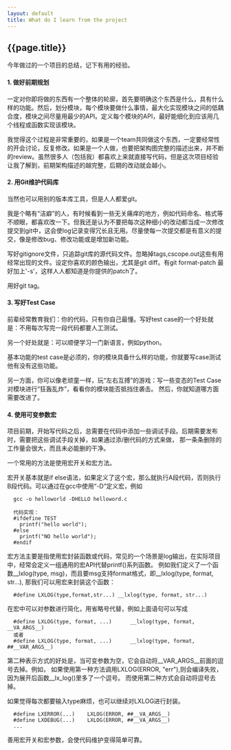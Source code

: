 ```yaml
---
layout: default
title: What do I learn from the project
---
```


{{page.title}}
------------------------

今年做过的一个项目的总结，记下有用的经验。

#### 1. 做好前期规划

一定对你即将做的东西有一个整体的轮廓，首先要明确这个东西是什么，具有什么样的功能。然后，划分模块，每个模块要做什么事情，最大化实现模块之间的低耦合度，模块之间尽量用最少的API。定义每个模块的API，最好能细化到应该用几个线程或函数实现该模块。

我觉得这个过程是非常重要的，如果是一个team共同做这个东西，一定要经常性的开会讨论，反复修改。如果是一个人做，也要把架构图完整的描述出来，并不断的review。虽然很多人（包括我）都喜欢上来就直接写代码，但是这次项目经验让我了解到，前期架构描述的越完整，后期的改动就会越小。

#### 2. 用Git维护代码库

当然也可以用别的版本库工具，但是人人都爱git。

我是个略有“洁癖”的人，有时候看到一些无关痛痒的地方，例如代码命名、格式等不顺眼，都喜欢改一下。但我还是认为不要把每次这种细小的改动都当成一次修改提交到git中，这会使log记录变得冗长且无用。尽量使每一次提交都是有意义的提交，像是修改bug、修改功能或是增加新功能。

写好gitignore文件，只追踪git库的源代码文件。忽略掉tags,cscope.out这些有用经常出现的文件。设定你喜欢的颜色输出，尤其是git diff。有git format-patch 最好加上'-s'，这样人人都知道是你提供的patch了。

用好git tag。

#### 3. 写好Test Case

前辈经常教育我们：你的代码，只有你自己最懂。写好test case的一个好处就是：不用每次写完一段代码都要人工测试。

另一个好处就是：可以顺便学习一门新语言，例如python。

基本功能的test case是必须的，你的模块具备什么样的功能，你就要写case测试他有没有这些功能。

另一方面，你可以像老顽童一样，玩“左右互搏”的游戏：写一些变态的Test Case对模块进行“狂轰乱炸”，看看你的模块能否抵挡住袭击。
然后，你就知道哪方面需要改进了。

#### 4. 使用可变参数宏

项目前期，开始写代码之后，总需要在代码中添加一些调试手段。后期需要发布时，需要把这些调试手段关掉，如果通过添/删代码的方式来做，
那一条条删除的工作量会很大，而且未必能删的干净。

一个常用的方法是使用宏开关和宏方法。

宏开关基本就是if else语法，如果定义了这个宏，那么就执行A段代码，否则执行B段代码。可以通过在gcc中使用“-D”定义宏，例如

      gcc -o helloworld -DHELLO helloword.c
  
      代码实现：
      #ifdefine TEST
        printf("hello world");
      #else
        printf("NO hello world");
      #endif

宏方法主要是指使用宏封装函数或代码，常见的一个场景是log输出，在实际项目中，经常会定义一组通用的宏API代替printf()系列函数。
例如我们定义了一个函数__lxlog(type, msg)，而且要msg支持format格式，即__lxlog(type, format, str...),
那我们可以用宏来封装这个函数：

      #define LXLOG(type,format,str...) __lxlog(type, format, str...)

在宏中可以对参数进行简化，用省略号代替，例如上面语句可以写成

      #define LXLOG(type, format, ...)      __lxlog(type, format, __VA_ARGS__)
      或者
      #define LXLOG(type, format, ...)      __lxlog(type, format, ##__VAR_ARGS__)
      
第二种表示方式的好处是，当可变参数为空，它会自动将__VAR_ARGS__前面的逗号去掉。例如，
如果使用第一种方法调用LXLOG(ERROR, "err"),则会编译失败，因为展开后函数__lx_log()里多了一个逗号。
而使用第二种方式会自动将逗号去掉。

如果觉得每次都要输入type麻烦，也可以继续对LXLOG进行封装。

      #define LXERROR(...)    LXLOG(ERROR, ##__VA_ARGS__)
      #define LXDEBUG(...)    LXLOG(ERROR, ##__VA_ARGS__)
      ...
      
善用宏开关和宏参数，会使代码维护变得简单可靠。
